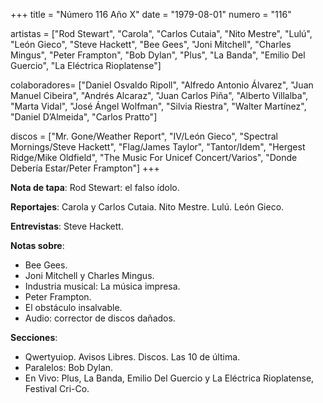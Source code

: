 +++
title = "Número 116 Año X"
date = "1979-08-01"
numero = "116"

artistas = ["Rod Stewart", "Carola", "Carlos Cutaia", "Nito Mestre", "Lulú", "León Gieco", "Steve Hackett", "Bee Gees", "Joni Mitchell", "Charles Mingus", "Peter Frampton", "Bob Dylan", "Plus", "La Banda", "Emilio Del Guercio", "La Eléctrica Rioplatense"] 

colaboradores= ["Daniel Osvaldo Ripoll", "Alfredo Antonio Álvarez", "Juan Manuel Cibeira", "Andrés Alcaraz", "Juan Carlos Piña", "Alberto Villalba", "Marta Vidal", "José Ángel Wolfman", "Silvia Riestra", "Walter Martínez", "Daniel D’Almeida", "Carlos Pratto"]

discos = ["Mr. Gone/Weather Report", "IV/León Gieco", "Spectral Mornings/Steve Hackett", "Flag/James Taylor", "Tantor/Idem", "Hergest Ridge/Mike Oldfield", "The Music For Unicef Concert/Varios", "Donde Debería Estar/Peter Frampton"]
+++

**Nota de tapa**:  Rod Stewart: el falso ídolo.

**Reportajes**: Carola y Carlos Cutaia. Nito Mestre. Lulú. León Gieco. 

**Entrevistas**: Steve Hackett.

**Notas sobre**:

- Bee Gees.
- Joni Mitchell y Charles Mingus.
- Industria musical: La música impresa.
- Peter Frampton.
- El obstáculo insalvable.
- Audio: corrector de discos dañados.

**Secciones**:

- Qwertyuiop. Avisos Libres. Discos. Las 10 de última.
- Paralelos: Bob Dylan.
- En Vivo: Plus, La Banda, Emilio Del Guercio y La Eléctrica Rioplatense, Festival Cri-Co.

